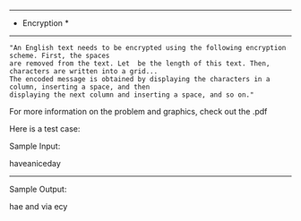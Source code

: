 **************
* Encryption *
**************


	"An English text needs to be encrypted using the following encryption scheme. First, the spaces 
	are removed from the text. Let  be the length of this text. Then, characters are written into a grid...
	The encoded message is obtained by displaying the characters in a column, inserting a space, and then 
	displaying the next column and inserting a space, and so on."
	

For more information on the problem and graphics, check out the .pdf

Here is a test case:


Sample Input:

haveaniceday

---

Sample Output:

hae and via ecy
